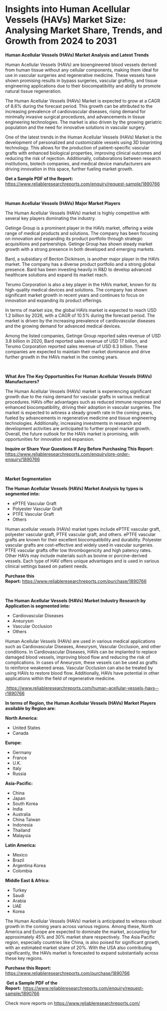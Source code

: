 <p><h1>Insights into Human Acellular Vessels (HAVs) Market Size: Analysing Market Share, Trends, and Growth from 2024 to 2031</h1></p><p><strong>Human Acellular Vessels (HAVs) Market Analysis and Latest Trends</strong></p>
<p><p>Human Acellular Vessels (HAVs) are bioengineered blood vessels derived from human tissue without any cellular components, making them ideal for use in vascular surgeries and regenerative medicine. These vessels have shown promising results in bypass surgeries, vascular grafting, and tissue engineering applications due to their biocompatibility and ability to promote natural tissue regeneration.</p><p>The Human Acellular Vessels (HAVs) Market is expected to grow at a CAGR of 8.6% during the forecast period. This growth can be attributed to the increasing prevalence of cardiovascular diseases, rising demand for minimally invasive surgical procedures, and advancements in tissue engineering technologies. The market is also driven by the growing geriatric population and the need for innovative solutions in vascular surgery.</p><p>One of the latest trends in the Human Acellular Vessels (HAVs) Market is the development of personalized and customizable vessels using 3D bioprinting technology. This allows for the production of patient-specific vascular grafts with enhanced biological properties, improving clinical outcomes and reducing the risk of rejection. Additionally, collaborations between research institutions, biotech companies, and medical device manufacturers are driving innovation in this space, further fueling market growth.</p></p>
<p><strong>Get a Sample PDF of the Report:&nbsp;</strong> <a href="https://www.reliableresearchreports.com/enquiry/request-sample/1890766">https://www.reliableresearchreports.com/enquiry/request-sample/1890766</a></p>
<p>&nbsp;</p>
<p><strong>Human Acellular Vessels (HAVs) Major Market Players</strong></p>
<p><p>The Human Acellular Vessels (HAVs) market is highly competitive with several key players dominating the industry. </p><p>Getinge Group is a prominent player in the HAVs market, offering a wide range of medical products and solutions. The company has been focusing on innovation and expanding its product portfolio through strategic acquisitions and partnerships. Getinge Group has shown steady market growth with a strong presence in both developed and emerging markets.</p><p>Bard, a subsidiary of Becton Dickinson, is another major player in the HAVs market. The company has a diverse product portfolio and a strong global presence. Bard has been investing heavily in R&D to develop advanced healthcare solutions and expand its market reach. </p><p>Terumo Corporation is also a key player in the HAVs market, known for its high-quality medical devices and solutions. The company has shown significant market growth in recent years and continues to focus on innovation and expanding its product offerings.</p><p>In terms of market size, the global HAVs market is expected to reach USD 1.2 billion by 2026, with a CAGR of 10.5% during the forecast period. The market is driven by the increasing prevalence of cardiovascular diseases and the growing demand for advanced medical devices.</p><p>Among the listed companies, Getinge Group reported sales revenue of USD 3.8 billion in 2020, Bard reported sales revenue of USD 17 billion, and Terumo Corporation reported sales revenue of USD 6.3 billion. These companies are expected to maintain their market dominance and drive further growth in the HAVs market in the coming years.</p></p>
<p>&nbsp;</p>
<p><strong>What Are The Key Opportunities For Human Acellular Vessels (HAVs) Manufacturers?</strong></p>
<p><p>The Human Acellular Vessels (HAVs) market is experiencing significant growth due to the rising demand for vascular grafts in various medical procedures. HAVs offer advantages such as reduced immune response and enhanced biocompatibility, driving their adoption in vascular surgeries. The market is expected to witness a steady growth rate in the coming years, fueled by advancements in regenerative medicine and tissue engineering technologies. Additionally, increasing investments in research and development activities are anticipated to further propel market growth. Overall, the future outlook for the HAVs market is promising, with opportunities for innovation and expansion.</p></p>
<p><strong>Inquire or Share Your Questions If Any Before Purchasing This Report:</strong> <a href="https://www.reliableresearchreports.com/enquiry/pre-order-enquiry/1890766">https://www.reliableresearchreports.com/enquiry/pre-order-enquiry/1890766</a></p>
<p>&nbsp;</p>
<p><strong>Market Segmentation</strong></p>
<p><strong>The Human Acellular Vessels (HAVs) Market Analysis by types is segmented into:</strong></p>
<p><ul><li>ePTFE Vascular Graft</li><li>Polyester Vascular Graft</li><li>PTFE Vascular Graft</li><li>Others</li></ul></p>
<p><p>Human acellular vessels (HAVs) market types include ePTFE vascular graft, polyester vascular graft, PTFE vascular graft, and others. ePTFE vascular grafts are known for their excellent biocompatibility and durability. Polyester vascular grafts are cost-effective and widely used in vascular surgeries. PTFE vascular grafts offer low thrombogenicity and high patency rates. Other HAVs may include materials such as bovine or porcine-derived vessels. Each type of HAV offers unique advantages and is used in various clinical settings based on patient needs.</p></p>
<p><strong>Purchase this Report:&nbsp;</strong><a href="https://www.reliableresearchreports.com/purchase/1890766">https://www.reliableresearchreports.com/purchase/1890766</a></p>
<p>&nbsp;</p>
<p><strong>The Human Acellular Vessels (HAVs) Market Industry Research by Application is segmented into:</strong></p>
<p><ul><li>Cardiovascular Diseases</li><li>Aneurysm</li><li>Vascular Occlusion</li><li>Others</li></ul></p>
<p><p>Human Acellular Vessels (HAVs) are used in various medical applications such as Cardiovascular Diseases, Aneurysm, Vascular Occlusion, and other conditions. In Cardiovascular Diseases, HAVs can be implanted to replace damaged blood vessels, improving blood flow and reducing the risk of complications. In cases of Aneurysm, these vessels can be used as grafts to reinforce weakened areas. Vascular Occlusion can also be treated by using HAVs to restore blood flow. Additionally, HAVs have potential in other applications within the field of regenerative medicine.</p></p>
<p><a href="https://www.reliableresearchreports.com/human-acellular-vessels-havs--r1890766">&nbsp;https://www.reliableresearchreports.com/human-acellular-vessels-havs--r1890766</a></p>
<p><strong>In terms of Region, the Human Acellular Vessels (HAVs) Market Players available by Region are:</strong></p>
<p>
    <p> <strong> North America: </strong>
        <ul>
            <li>United States</li>
            <li>Canada</li>
        </ul>
        </p> 
    <p> <strong> Europe: </strong>
        <ul>
            <li>Germany</li>
            <li>France</li>
            <li>U.K.</li>
            <li>Italy</li>
            <li>Russia</li>
        </ul>
        </p> 
    <p> <strong> Asia-Pacific: </strong>
        <ul>
            <li>China</li>
            <li>Japan</li>
            <li>South Korea</li>
            <li>India</li>
            <li>Australia</li>
            <li>China Taiwan</li>
            <li>Indonesia</li>
            <li>Thailand</li>
            <li>Malaysia</li>
        </ul>
        </p> 
    <p> <strong> Latin America: </strong>
        <ul>
            <li>Mexico</li>
            <li>Brazil</li>
            <li>Argentina Korea</li>
            <li>Colombia</li>
        </ul>
        </p> 
    <p> <strong> Middle East & Africa: </strong>
        <ul>
            <li>Turkey</li>
            <li>Saudi</li>
            <li>Arabia</li>
            <li>UAE</li>
            <li>Korea</li>
        </ul>
    </p>
    </p>
<p><p>The Human Acellular Vessels (HAVs) market is anticipated to witness robust growth in the coming years across various regions. Among these, North America and Europe are expected to dominate the market, accounting for approximately 45% and 30% market share respectively. The Asia Pacific region, especially countries like China, is also poised for significant growth, with an estimated market share of 20%. With the USA also contributing significantly, the HAVs market is forecasted to expand substantially across these key regions.</p></p>
<p><strong>Purchase this Report: </strong><a href="https://www.reliableresearchreports.com/purchase/1890766">https://www.reliableresearchreports.com/purchase/1890766</a></p>
<p>&nbsp;<strong>Get a Sample PDF of the Report:&nbsp;&nbsp;</strong><a href="https://www.reliableresearchreports.com/enquiry/request-sample/1890766">https://www.reliableresearchreports.com/enquiry/request-sample/1890766</a></p>
<p><strong></strong></p>
<p>Check more reports on <a href="https://www.reliableresearchreports.com/">https://www.reliableresearchreports.com/</a></p>